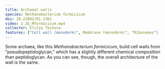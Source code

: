 ```yaml
---
title: Archaeal walls
species: Methanobacterium formicicum 
doi: 10.22002/D1.1361
video: 2_2b_Mformicicum.mp4
collector: Elitza Tocheva
features: ["Cell wall (monoderm)", Membrane (monoderm)", "Ribosomes"]
---
```


Some archaea, like this *Methanobacterium formicicum*, build cell walls from "pseudopeptidoglycan," which has a slightly different chemical composition than peptidoglycan. As you can see, though, the overall architecture of the wall is the same.

